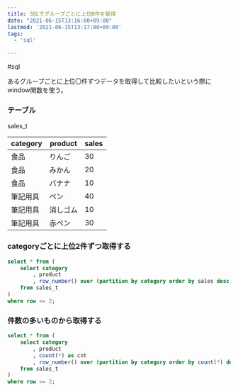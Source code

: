 ```yaml
---
title: SQLでグループごとに上位N件を取得
date: "2021-06-15T13:16:00+09:00"
lastmod: '2021-06-15T13:17:00+09:00'
tags:
  - 'sql'

---
```


#sql

あるグループごとに上位〇件ずつデータを取得して比較したいという際にwindow関数を使う。


### テーブル

sales_t

| category | product  | sales |
| -------- | -------- | ----- |
| 食品     | りんご   | 30    |
| 食品     | みかん   | 20    |
| 食品     | バナナ   | 10    |
| 筆記用具 | ペン     | 40    |
| 筆記用具 | 消しゴム | 10    |
| 筆記用具 | 赤ペン   | 30    |

### categoryごとに上位2件ずつ取得する

```sql
select * from (
    select category
        , product
        , row_number() over (partition by category order by sales desc) as row
    from sales_t
)
where row <= 2;
```

### 件数の多いものから取得する

```sql
select * from (
    select category
        , product
        , count(*) as cnt
        , row_number() over (partition by category order by count(*) desc) as row
    from sales_t
)
where row <= 2;
```
